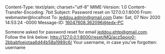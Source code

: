 Content-Type: text/plain; charset="utf-8"
MIME-Version: 1.0
Content-Transfer-Encoding: 7bit
Subject: Password reset on 127.0.0.1:8000
From: webmaster@localhost
To: jeddou.admin@gmail.com
Date: Sat, 07 Nov 2020 14:53:24 -0000
Message-ID: <16047608.362096@tedx-PC>

Someone asked for password reset for email jeddou.ehtp@gmail.com. Follow the
link below:
http://127.0.0.1:8000/reset/MQ/acz5poio0-2bbabfoeiotaa6d44b58a1989c6/
Your username, in case you've forgotten: username